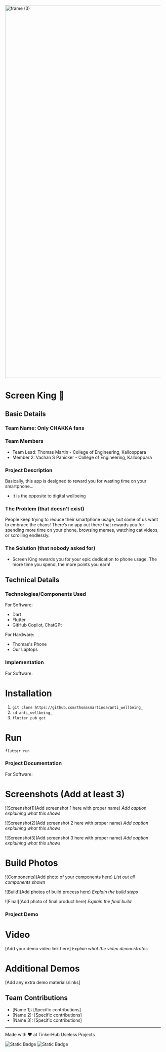 <img width="3188" height="1202" alt="frame (3)" src="https://github.com/user-attachments/assets/517ad8e9-ad22-457d-9538-a9e62d137cd7" />


# Screen King 🎯


## Basic Details
### Team Name: Only CHAKKA fans


### Team Members

- Team Lead: Thomas Martin - College of Engineering, Kallooppara
- Member 2: Vachan S Panicker - College of Engineering, Kallooppara

### Project Description

Basically, this app is designed to reward you for wasting time on your smartphone...
- It is the opposite to digital wellbeing

### The Problem (that doesn't exist)

People keep trying to reduce their smartphone usage, but some of us want to embrace the chaos! There’s no app out there that rewards you for spending more time on your phone, browsing memes, watching cat videos, or scrolling endlessly.

### The Solution (that nobody asked for)

- Screen King rewards you for your epic dedication to phone usage. The more time you spend, the more points you earn! 

## Technical Details
### Technologies/Components Used
For Software:
- Dart
- Flutter
- GitHub Copilot, ChatGPt

For Hardware:
- Thomas's Phone
- Our Laptops

### Implementation
For Software:
# Installation
1. `git clone https://github.com/thomasmartinoa/anti_wellbeing_`
2. `cd anti_wellbeing_`
3. `flutter pub get`

# Run
`flutter run`

### Project Documentation
For Software:

# Screenshots (Add at least 3)
![Screenshot1](Add screenshot 1 here with proper name)
*Add caption explaining what this shows*

![Screenshot2](Add screenshot 2 here with proper name)
*Add caption explaining what this shows*

![Screenshot3](Add screenshot 3 here with proper name)
*Add caption explaining what this shows*

# Build Photos
![Components](Add photo of your components here)
*List out all components shown*

![Build](Add photos of build process here)
*Explain the build steps*

![Final](Add photo of final product here)
*Explain the final build*

### Project Demo
# Video
[Add your demo video link here]
*Explain what the video demonstrates*

# Additional Demos
[Add any extra demo materials/links]

## Team Contributions
- [Name 1]: [Specific contributions]
- [Name 2]: [Specific contributions]
- [Name 3]: [Specific contributions]

---
Made with ❤️ at TinkerHub Useless Projects 

![Static Badge](https://img.shields.io/badge/TinkerHub-24?color=%23000000&link=https%3A%2F%2Fwww.tinkerhub.org%2F)
![Static Badge](https://img.shields.io/badge/UselessProjects--25-25?link=https%3A%2F%2Fwww.tinkerhub.org%2Fevents%2FQ2Q1TQKX6Q%2FUseless%2520Projects)



